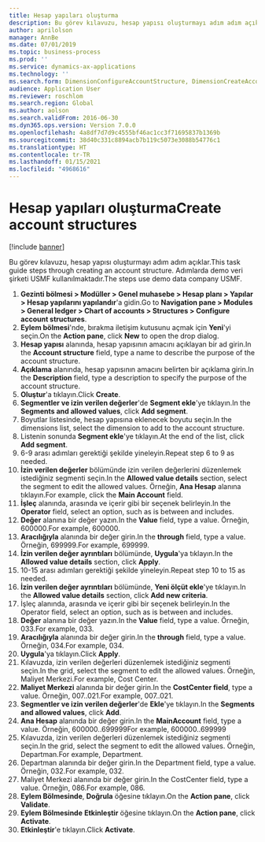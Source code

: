 ```yaml
---
title: Hesap yapıları oluşturma
description: Bu görev kılavuzu, hesap yapısı oluşturmayı adım adım açıklar.
author: aprilolson
manager: AnnBe
ms.date: 07/01/2019
ms.topic: business-process
ms.prod: ''
ms.service: dynamics-ax-applications
ms.technology: ''
ms.search.form: DimensionConfigureAccountStructure, DimensionCreateAccountStructure, DimensionHierarchyAddLevel, DimensionHierarchyConstraintActivate
audience: Application User
ms.reviewer: roschlom
ms.search.region: Global
ms.author: aolson
ms.search.validFrom: 2016-06-30
ms.dyn365.ops.version: Version 7.0.0
ms.openlocfilehash: 4a8df7d7d9c4555bf46ac1cc3f71695837b1369b
ms.sourcegitcommit: 38d40c331c8894acb7b119c5073e3088b54776c1
ms.translationtype: HT
ms.contentlocale: tr-TR
ms.lasthandoff: 01/15/2021
ms.locfileid: "4968616"
---
```

# <a name="create-account-structures"></a><span data-ttu-id="59ffd-103">Hesap yapıları oluşturma</span><span class="sxs-lookup"><span data-stu-id="59ffd-103">Create account structures</span></span>

[!include [banner](../../includes/banner.md)]

<span data-ttu-id="59ffd-104">Bu görev kılavuzu, hesap yapısı oluşturmayı adım adım açıklar.</span><span class="sxs-lookup"><span data-stu-id="59ffd-104">This task guide steps through creating an account structure.</span></span> <span data-ttu-id="59ffd-105">Adımlarda demo veri şirketi USMF kullanılmaktadır.</span><span class="sxs-lookup"><span data-stu-id="59ffd-105">The steps use demo data company USMF.</span></span>

1. <span data-ttu-id="59ffd-106">**Gezinti bölmesi > Modüller > Genel muhasebe > Hesap planı > Yapılar > Hesap yapılarını yapılandır**'a gidin.</span><span class="sxs-lookup"><span data-stu-id="59ffd-106">Go to **Navigation pane > Modules > General ledger > Chart of accounts > Structures > Configure account structures**.</span></span>
2. <span data-ttu-id="59ffd-107">**Eylem bölmesi**'nde, bırakma iletişim kutusunu açmak için **Yeni**'yi seçin.</span><span class="sxs-lookup"><span data-stu-id="59ffd-107">On the **Action pane**, click **New** to open the drop dialog.</span></span>
3. <span data-ttu-id="59ffd-108">**Hesap yapısı** alanında, hesap yapısının amacını açıklayan bir ad girin.</span><span class="sxs-lookup"><span data-stu-id="59ffd-108">In the **Account structure** field, type a name to describe the purpose of the account structure.</span></span>
4. <span data-ttu-id="59ffd-109">**Açıklama** alanında, hesap yapısının amacını belirten bir açıklama girin.</span><span class="sxs-lookup"><span data-stu-id="59ffd-109">In the **Description** field, type a description to specify the purpose of the account structure.</span></span>
5. <span data-ttu-id="59ffd-110">**Oluştur**'a tıklayın.</span><span class="sxs-lookup"><span data-stu-id="59ffd-110">Click **Create**.</span></span>
6. <span data-ttu-id="59ffd-111">**Segmentler ve izin verilen değerler**'de **Segment ekle**'ye tıklayın.</span><span class="sxs-lookup"><span data-stu-id="59ffd-111">In the **Segments and allowed values**, click **Add segment**.</span></span>
7. <span data-ttu-id="59ffd-112">Boyutlar listesinde, hesap yapısına eklenecek boyutu seçin.</span><span class="sxs-lookup"><span data-stu-id="59ffd-112">In the dimensions list, select the dimension to add to the account structure.</span></span>
8. <span data-ttu-id="59ffd-113">Listenin sonunda **Segment ekle**'ye tıklayın.</span><span class="sxs-lookup"><span data-stu-id="59ffd-113">At the end of the list, click **Add segment**.</span></span>
9. <span data-ttu-id="59ffd-114">6-9 arası adımları gerektiği şekilde yineleyin.</span><span class="sxs-lookup"><span data-stu-id="59ffd-114">Repeat step 6 to 9 as needed.</span></span>
10. <span data-ttu-id="59ffd-115">**İzin verilen değerler** bölümünde izin verilen değerlerini düzenlemek istediğiniz segmenti seçin.</span><span class="sxs-lookup"><span data-stu-id="59ffd-115">In the **Allowed value details** section, select the segment to edit the allowed values.</span></span>
    <span data-ttu-id="59ffd-116">Örneğin, **Ana Hesap** alanına tıklayın.</span><span class="sxs-lookup"><span data-stu-id="59ffd-116">For example, click the **Main Account** field.</span></span>  
11. <span data-ttu-id="59ffd-117">**İşleç** alanında, arasında ve içerir gibi bir seçenek belirleyin.</span><span class="sxs-lookup"><span data-stu-id="59ffd-117">In the **Operator** field, select an option, such as is between and includes.</span></span>
12. <span data-ttu-id="59ffd-118">**Değer** alanına bir değer yazın.</span><span class="sxs-lookup"><span data-stu-id="59ffd-118">In the **Value** field, type a value.</span></span> <span data-ttu-id="59ffd-119">Örneğin, 600000.</span><span class="sxs-lookup"><span data-stu-id="59ffd-119">For example, 600000.</span></span>  
13. <span data-ttu-id="59ffd-120">**Aracılığıyla** alanında bir değer girin.</span><span class="sxs-lookup"><span data-stu-id="59ffd-120">In the **through** field, type a value.</span></span> <span data-ttu-id="59ffd-121">Örneğin, 699999.</span><span class="sxs-lookup"><span data-stu-id="59ffd-121">For example, 699999.</span></span>  
14. <span data-ttu-id="59ffd-122">**İzin verilen değer ayrıntıları** bölümünde, **Uygula**'ya tıklayın.</span><span class="sxs-lookup"><span data-stu-id="59ffd-122">In the **Allowed value details** section, click **Apply**.</span></span>
15. <span data-ttu-id="59ffd-123">10-15 arası adımları gerektiği şekilde yineleyin.</span><span class="sxs-lookup"><span data-stu-id="59ffd-123">Repeat step 10 to 15 as needed.</span></span>  
16. <span data-ttu-id="59ffd-124">**İzin verilen değer ayrıntıları** bölümünde, **Yeni ölçüt ekle**'ye tıklayın.</span><span class="sxs-lookup"><span data-stu-id="59ffd-124">In the **Allowed value details** section, click **Add new criteria**.</span></span>
17. <span data-ttu-id="59ffd-125">İşleç alanında, arasında ve içerir gibi bir seçenek belirleyin.</span><span class="sxs-lookup"><span data-stu-id="59ffd-125">In the Operator field, select an option, such as is between and includes.</span></span>
18. <span data-ttu-id="59ffd-126">**Değer** alanına bir değer yazın.</span><span class="sxs-lookup"><span data-stu-id="59ffd-126">In the **Value** field, type a value.</span></span> <span data-ttu-id="59ffd-127">Örneğin, 033.</span><span class="sxs-lookup"><span data-stu-id="59ffd-127">For example, 033.</span></span>  
19. <span data-ttu-id="59ffd-128">**Aracılığıyla** alanında bir değer girin.</span><span class="sxs-lookup"><span data-stu-id="59ffd-128">In the **through** field, type a value.</span></span> <span data-ttu-id="59ffd-129">Örneğin, 034.</span><span class="sxs-lookup"><span data-stu-id="59ffd-129">For example, 034.</span></span>  
20. <span data-ttu-id="59ffd-130">**Uygula**'ya tıklayın.</span><span class="sxs-lookup"><span data-stu-id="59ffd-130">Click **Apply**.</span></span>
21. <span data-ttu-id="59ffd-131">Kılavuzda, izin verilen değerleri düzenlemek istediğiniz segmenti seçin.</span><span class="sxs-lookup"><span data-stu-id="59ffd-131">In the grid, select the segment to edit the allowed values.</span></span> <span data-ttu-id="59ffd-132">Örneğin, Maliyet Merkezi.</span><span class="sxs-lookup"><span data-stu-id="59ffd-132">For example, Cost Center.</span></span>  
22. <span data-ttu-id="59ffd-133">**Maliyet Merkezi** alanında bir değer girin.</span><span class="sxs-lookup"><span data-stu-id="59ffd-133">In the **CostCenter field**, type a value.</span></span> <span data-ttu-id="59ffd-134">Örneğin, 007..021.</span><span class="sxs-lookup"><span data-stu-id="59ffd-134">For example, 007..021.</span></span>  
23. <span data-ttu-id="59ffd-135">**Segmentler ve izin verilen değerler**'de **Ekle**'ye tıklayın.</span><span class="sxs-lookup"><span data-stu-id="59ffd-135">In the **Segments and allowed values**, click **Add**.</span></span>
24. <span data-ttu-id="59ffd-136">**Ana Hesap** alanında bir değer girin.</span><span class="sxs-lookup"><span data-stu-id="59ffd-136">In the **MainAccount** field, type a value.</span></span> <span data-ttu-id="59ffd-137">Örneğin, 600000..699999</span><span class="sxs-lookup"><span data-stu-id="59ffd-137">For example, 600000..699999</span></span>  
25. <span data-ttu-id="59ffd-138">Kılavuzda, izin verilen değerleri düzenlemek istediğiniz segmenti seçin.</span><span class="sxs-lookup"><span data-stu-id="59ffd-138">In the grid, select the segment to edit the allowed values.</span></span> <span data-ttu-id="59ffd-139">Örneğin, Departman.</span><span class="sxs-lookup"><span data-stu-id="59ffd-139">For example, Department.</span></span>  
26. <span data-ttu-id="59ffd-140">Departman alanında bir değer girin.</span><span class="sxs-lookup"><span data-stu-id="59ffd-140">In the Department field, type a value.</span></span> <span data-ttu-id="59ffd-141">Örneğin, 032.</span><span class="sxs-lookup"><span data-stu-id="59ffd-141">For example, 032.</span></span>  
27. <span data-ttu-id="59ffd-142">Maliyet Merkezi alanında bir değer girin.</span><span class="sxs-lookup"><span data-stu-id="59ffd-142">In the CostCenter field, type a value.</span></span> <span data-ttu-id="59ffd-143">Örneğin, 086.</span><span class="sxs-lookup"><span data-stu-id="59ffd-143">For example, 086.</span></span>  
28. <span data-ttu-id="59ffd-144">**Eylem Bölmesinde**,  **Doğrula** öğesine tıklayın.</span><span class="sxs-lookup"><span data-stu-id="59ffd-144">On the **Action pane**, click **Validate**.</span></span>
29. <span data-ttu-id="59ffd-145">**Eylem Bölmesinde** **Etkinleştir** öğesine tıklayın.</span><span class="sxs-lookup"><span data-stu-id="59ffd-145">On the **Action pane**, click **Activate**.</span></span>
30. <span data-ttu-id="59ffd-146">**Etkinleştir**'e tıklayın.</span><span class="sxs-lookup"><span data-stu-id="59ffd-146">Click **Activate**.</span></span>

